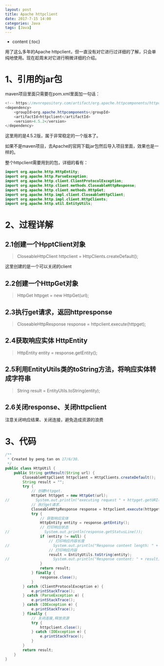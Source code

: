 ```yaml
---
layout: post
title: Apache httpclient
date: 2017-7-15 14:00
categories: Java
tags: [Java]
---
```


* content
{:toc}


用了这么多年的Apache httpclient，但一直没有对它进行过详细的了解，只会单纯地使用。现在趁周末对它进行稍微详细的介绍。

# 1、引用的jar包

maven项目里面只需要在pom.xml里面加一句话：

```java
<!-- https://mvnrepository.com/artifact/org.apache.httpcomponents/httpclient -->
<dependency>
	<groupId>org.apache.httpcomponents</groupId>
	<artifactId>httpclient</artifactId>
	<version>4.5.2</version>
</dependency>
```

这里用的是4.5.2版，属于非常稳定的一个版本了。

如果不是maven项目，去Apache的官网下载jar包然后导入项目里面，效果也是一样的。

整个httpclient需要用到的包，详细的看有：

```java
import org.apache.http.HttpEntity;
import org.apache.http.ParseException;
import org.apache.http.client.ClientProtocolException;
import org.apache.http.client.methods.CloseableHttpResponse;
import org.apache.http.client.methods.HttpGet;
import org.apache.http.impl.client.CloseableHttpClient;
import org.apache.http.impl.client.HttpClients;
import org.apache.http.util.EntityUtils;
```

# 2、过程详解

## 2.1创建一个HpptClient对象

> CloseableHttpClient httpclient = HttpClients.createDefault();

这里创建的是一个可以关闭的client

## 2.2创建一个HttpGet对象

> HttpGet httpget = new HttpGet(url);

## 2.3执行get请求，返回httpresponse

> CloseableHttpResponse response = httpclient.execute(httpget);

## 2.4获取响应实体 HttpEntity

> HttpEntity entity = response.getEntity();

## 2.5利用EntityUtils类的toString方法，将响应实体转成字符串

> String result = EntityUtils.toString(entity);

## 2.6关闭response、关闭httpclient

注意关闭响应结果、关闭连接，避免造成资源的浪费

# 3、代码

```java
/**
 * Created by peng.tan on 17/6/30.
 */
public class HttpUtil {
    public String getResult(String url) {
        CloseableHttpClient httpclient = HttpClients.createDefault();
        String result = "";
        try {
            // 创建httpget.
            HttpGet httpget = new HttpGet(url);
//            System.out.println("executing request " + httpget.getURI());
            // 执行get请求.
            CloseableHttpResponse response = httpclient.execute(httpget);
            try {
                // 获取响应实体
                HttpEntity entity = response.getEntity();
                // 打印响应状态
//                System.out.println(response.getStatusLine());
                if (entity != null) {
                    // 打印响应内容长度
//                    System.out.println("Response content length: " + entity.getContentLength());
                    // 打印响应内容
                    result = EntityUtils.toString(entity);
//                    System.out.println("Response content: " + result);
                }
                return result;
            } finally {
                response.close();
            }
        } catch (ClientProtocolException e) {
            e.printStackTrace();
        } catch (ParseException e) {
            e.printStackTrace();
        } catch (IOException e) {
            e.printStackTrace();
        } finally {
            // 关闭连接,释放资源
            try {
                httpclient.close();
            } catch (IOException e) {
                e.printStackTrace();
            }
        }
        return result;
    }
}
```


